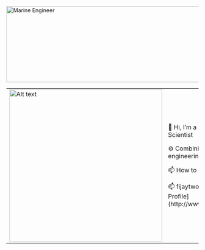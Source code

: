 <img src="https://imgur.com/IP9iDv1.jpg" alt="Marine Engineer" width="900" height='200'/>

<table>
  <tr>
    <td>
<img src="https://i.imgur.com/B765ic7.jpg" alt="Alt text" width="400"/>    </td>
    <td>
      <p>👋 Hi, I’m a Marine Engineer Turned Data Scientist</p>
      <p>⚙️ Combining years of experience in marine engineering with data-driven solutions.</p>
     <p> 📫 How to reach me ..</p>
     <p>📫 fijaytwo@gmail.com | 🌐 [My Kaggle Profile](http://www.kaggle.com/jeleeladekunlefijabi)</p>
    </td>
  </tr>
</table>


  

<!---
FijabiAdekunle/FijabiAdekunle is a ✨ special ✨ repository because its `README.md` (this file) appears on your GitHub profile.
You can click the Preview link to take a look at your changes.
--->
